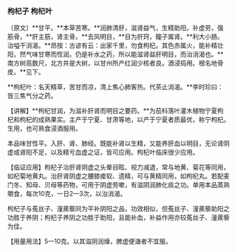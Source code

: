 ### 枸杞子  枸杞叶

〔原文〕**甘平。**本草苦寒。**润肺清肝，滋肾益气，生精助阳，补虚劳，强筋骨，**肝主筋，肾主骨。**去风明目，**目为肝窍，瞳子属肾。**利大小肠。治嗌干消渴。**昂按：古谚有云：出家千里，勿食枸杞。其色赤属火，能补精壮阳，然气味甘寒而性润，仍是补水之药，所以能滋肾益肝明目，而治消渴也。**南方树高数尺，北方并是大树，以甘州所产红润少核者良。酒浸捣用。根名地骨皮。**见下。

**枸杞叶：名天精草，苦甘而凉，清上焦心肺客热。代茶止消渴。**李时珍曰：皆三焦气分之药。

【讲解】**枸杞甘润，为滋补肝肾而明目之要药。**为茄科落叶灌木植物宁夏枸杞和枸杞的成熟果实。主产于宁夏、甘肃等地，以产于宁夏者质最优，称宁枸杞。生用，也可熟食浸酒服用。

本品味甘性平。入肝、肾、肺经。既能补肾以生精，又能养肝血以明目，无论肾阴虚或肾阳不足，以及精亏血虚之证，皆可应用。枸杞叶临床很少应用。

【临证应用】枸杞子治肝肾阴虚之头晕目眩、视力减退，常与地黄、菊花等同用，如杞菊地黄丸。治肝肾阴虚之腰膝痠软、遗精，可与黄精同用，如枸杞丸。若配麦门冬、知母、贝母等药物，可用于阴虚劳嗽，有滋阴润肺化痰之功。单用本品蒸熟嚼食，每次10克，一日2—3次，以治消渴。

枸杞子与菟丝子、潼蒺藜同为平补阴阳之品，功效相似，但菟丝子、潼蒺藜助阳之功胜于养阴；枸杞子养阴之功胜于助阳，且能补血，补益作用亦较菟丝子、潼蒺藜为佳。

【用量用法】5—10克。以其滋阴润燥，脾虚便溏者不宜服。
